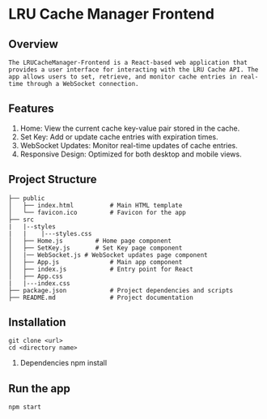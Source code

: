 
# LRU Cache Manager Frontend

## Overview
    The LRUCacheManager-Frontend is a React-based web application that provides a user interface for interacting with the LRU Cache API. The app allows users to set, retrieve, and monitor cache entries in real-time through a WebSocket connection.

## Features
1. Home: View the current cache key-value pair stored in the cache.
2. Set Key: Add or update cache entries with expiration times.
3. WebSocket Updates: Monitor real-time updates of cache entries.
4. Responsive Design: Optimized for both desktop and mobile views.

## Project Structure
    ├── public
    │   ├── index.html          # Main HTML template
    │   └── favicon.ico         # Favicon for the app
    ├── src
    |   |--styles
    |   |    |---styles.css
    │   ├── Home.js         # Home page component
    │   ├── SetKey.js       # Set Key page component
    │   |── WebSocket.js # WebSocket updates page component
    │   ├── App.js              # Main app component
    │   ├── index.js            # Entry point for React
    │   ├── App.css
    |   |---index.css
    ├── package.json            # Project dependencies and scripts
    ├── README.md               # Project documentation

## Installation
    git clone <url>
    cd <directory name>

1. Dependencies 
    npm install

## Run the app
    npm start
